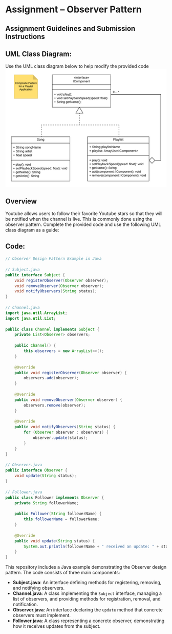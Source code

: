 # Assignment – Observer Pattern

## Assignment Guidelines and Submission Instructions

## UML Class Diagram:

Use the UML class diagram below to help modify the provided code
![UML Class Diagram](https://github.com/Daniel-Andarge/Software-Design-and-Architecture-Specialization--University-of-Alberta/blob/main/Course-2-Design-Patterns/Module-1-Creational-%26-Structural-Design-Patterns/Assignments/Assignmet-2-Composite%20Pattern/Composite-UML-Class-Diagram.png)

## Overview

Youtube allows users to follow their favorite Youtube stars so that they will be notified when the channel is live. This is commonly done using the observer pattern. Complete the provided code and use the following UML class diagram as a guide:

## Code:

```java
// Observer Design Pattern Example in Java

// Subject.java
public interface Subject {
    void registerObserver(Observer observer);
    void removeObserver(Observer observer);
    void notifyObservers(String status);
}

// Channel.java
import java.util.ArrayList;
import java.util.List;

public class Channel implements Subject {
    private List<Observer> observers;

    public Channel() {
        this.observers = new ArrayList<>();
    }

    @Override
    public void registerObserver(Observer observer) {
        observers.add(observer);
    }

    @Override
    public void removeObserver(Observer observer) {
        observers.remove(observer);
    }

    @Override
    public void notifyObservers(String status) {
        for (Observer observer : observers) {
            observer.update(status);
        }
    }
}

// Observer.java
public interface Observer {
    void update(String status);
}

// Follower.java
public class Follower implements Observer {
    private String followerName;

    public Follower(String followerName) {
        this.followerName = followerName;
    }

    @Override
    public void update(String status) {
        System.out.println(followerName + " received an update: " + status);
    }
}
```

This repository includes a Java example demonstrating the Observer design pattern. The code consists of three main components:

- **Subject.java**: An interface defining methods for registering, removing, and notifying observers.
- **Channel.java**: A class implementing the `Subject` interface, managing a list of observers, and providing methods for registration, removal, and notification.
- **Observer.java**: An interface declaring the `update` method that concrete observers must implement.
- **Follower.java**: A class representing a concrete observer, demonstrating how it receives updates from the subject.
